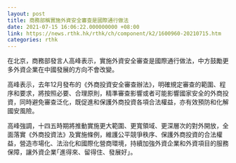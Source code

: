 ```yaml
---
layout: post
title: 商務部稱實施外資安全審查是國際通行做法
date: 2021-07-15 16:06:22.000000000 +08:00
link: https://news.rthk.hk/rthk/ch/component/k2/1600960-20210715.htm
categories: rthk
---
```


在北京，商務部發言人高峰表示，實施外資安全審查是國際通行做法，中方鼓勵更多外資企業在中國發展的方向不會改變。

高峰表示，去年12月發布的《外商投資安全審查辦法》，明確規定審查的範圍、程序和要求，將按照必要、合理原則，精準審查影響或者可能影響國家安全的外商投資，同時避免審查泛化，既促進和保護外商投資各項合法權益，亦有效預防和化解國安風險。

高峰強調，十四五時期將推動實施更大範圍、更寬領域、更深層次的對外開放，全面落實《外商投資法》及實施條例，維護公平競爭秩序、保護外商投資的合法權益，營造市場化、法治化和國際化營商環境，持續加強外資企業和外資項目的服務保障，讓外資企業｢進得來、留得住、發展好｣。
